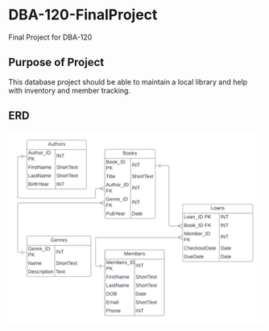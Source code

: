 # DBA-120-FinalProject
 Final Project for DBA-120
## Purpose of Project
 This database project should be able to maintain a local library and help with inventory and member tracking.

 ## ERD
 ![ERD of Database Schema](Repo_Assets/libraryERD.png)
